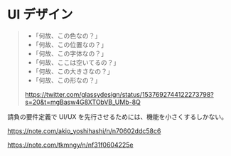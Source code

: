 # UI デザイン

> -   ｢何故、この色なの？｣
> -   ｢何故、この位置なの？｣
> -   ｢何故、この字体なの？｣
> -   ｢何故、ここは空いてるの？｣
> -   ｢何故、この大きさなの？｣
> -   ｢何故、この形なの？｣
>
> https://twitter.com/glassydesign/status/1537692744122273798?s=20&t=mgBasw4G8XTObVB_UMb-8Q

請負の要件定義で UI/UX を先行させるためには、機能を小さくするしかない。

https://note.com/akio_yoshihashi/n/n70602ddc58c6

https://note.com/tkmngy/n/nf31f0604225e
